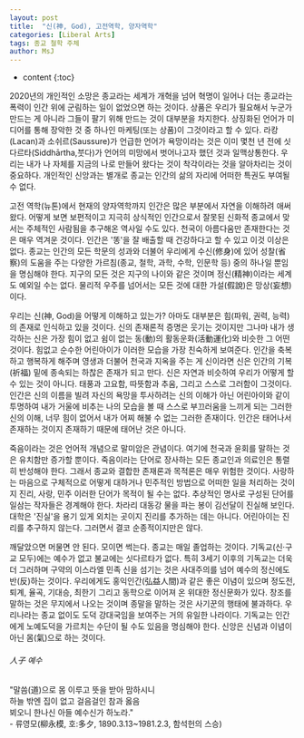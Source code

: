 ```yaml
---
layout: post
title:  "신(神, God), 고전역학, 양자역학"
categories: [Liberal Arts]
tags: 종교 철학 주체
author: MsJ
---
```


* content
{:toc}

2020년의 개인적인 소망은 종교라는 세계가 개혁을 넘어 혁명이 일어나 더는 종교라는 폭력이 인간 위에 군림하는 일이 없었으면 하는 것이다. 상품은 우리가 필요해서 누군가 만드는 게 아니라 그들이 팔기 위해 만드는 것이 대부분을 차지한다. 상징화된 언어가 미디어를 통해 장악한 것 중 하나인 마케팅(또는 상품)이 그것이라고 할 수 있다. 라캉(Lacan)과 소쉬르(Saussure)가 언급한 언어가 욕망이라는 것은 이미 몇천 년 전에 싯다르타(Siddhārtha,붓다)가  언어의 미망에서 벗어나고자 했던 것과 일맥상통한다. 우리는 내가 나 자체를 지금의 나로 만들어 왔다는 것이 착각이라는 것을 알아차리는 것이 중요하다. 개인적인 신앙과는 별개로 종교는 인간의 삶의 자리에 어떠한 특권도 부여될 수 없다.

고전 역학(뉴톤)에서 현재의 양자역학까지 인간은 많은 부분에서 자연을 이해하려 애써왔다. 어떻게 보면 보편적이고 지극히 상식적인 인간으로서 잘못된 신화적 종교에서 맞서는 주체적인 사람됨을 추구해온 역사일 수도 있다. 천국이 아름다움만 존재한다는 것은 매우 역겨운 것이다. 인간은 '똥'을 잘 배출할 때 건강하다고 할 수 있고 이것 이상은 없다. 종교는 인간의 모든 학문의 성과와 더불어 우리에게 수신(修身)에 있어 성찰(省察)의 도움을 주는 다양한 가르침(종교, 철학, 과학, 수학, 인문학 등) 중의 하나일 뿐임을 명심해야 한다. 지구의 모든 것은 지구의 나이와 같은 것이며 정신(精神)이라는 세계도 예외일 수는 없다. 물리적 우주를 넘어서는 모든 것에 대한 가설(假說)은 망상(妄想)이다.





우리는 신(神, God)을 어떻게 이해하고 있는가? 아마도 대부분은 힘(파워, 권력, 능력)의 존재로 인식하고 있을 것이다. 신의 존재론적 증명은 웃기는 것이지만 그나마 내가 생각하는 신은 가장 힘이 없고 쉼이 없는 동(動)의 활동운화(活動運化)와 비슷한 그 어떤 것이다. 힘없고 순수한 어린아이가 이러한 모습을 가장 친숙하게 보여준다. 인간을 축복하고 행복하게 해주며 영생과 더불어 천국과 지옥을 주는 게 신이라면 신은 인간의 기복(祈福) 밑에 종속되는 하찮은 존재가 되고 만다. 신은 자연과 비슷하여 우리가 어떻게 할 수 있는 것이 아니다. 태풍과 고요함, 따뜻함과 추움, 그리고 스스로 그러함이 그것이다. 인간은 신의 이름을 빌려 자신의 욕망을 투사하려는 신의 이해가 아닌 어린아이와 같이 투명하여 내가 거울에 비추는 나의 모습을 볼 때 스스로 부끄러움을 느끼게 되는 그러한 신의 이해, 너무 힘이 없어서 내가 어찌 해불 수 없는 그러한 존재이다. 인간은 태어나서 존재하는 것이지 존재하기 때문에 태어난 것은 아니다.

죽음이라는 것은 언어적 개념으로 말미암은 관념이다. 여기에 천국과 윤회를 말하는 것은 유치함만 증가할 뿐이다. 죽음이라는 단어로 장사하는 모든 종교인과 의료인은 통렬히 반성해야 한다. 그래서 종교와 결합한 존재론과 목적론은 매우 위험한 것이다. 사랑하는 마음으로 구체적으로 어떻게 대하거나 민주적인 방법으로 어떠한 일을 처리하는 것이지 진리, 사랑, 민주 이러한 단어가 목적이 될 수는 없다. 추상적인 명사로 구성된 단어를 일삼는 작자들은 경계해야 한다. 차라리 대동강 물을 파는 봉이 김선달이 진실해 보인다. 대학은 '진실'을 용기 있게 외치는 곳이지 진리를 추가하는 데는 아니다. 어린아이는 진리를 추구하지 않는다. 그러면서 결코 순종적이지만은 않다.

깨달았으면 머물면 안 된다. 모이면 썩는다. 종교는 매일 졸업하는 것이다. 기독교(신·구교 모두)에는 예수가 없고 불교에는 싯다르타가 없다. 특히 3세기 이후의 기독교는 더욱더 그러하며 구약의 이스라엘 민족 신을 섬기는 것은 사대주의를 넘어 예수의 정신에도 반(反)하는 것이다. 우리에게도 홍익인간(弘益人間)과 같은 좋은 이념이 있으며 정도전, 퇴계, 율곡, 기대승, 최한기 그리고 동학으로 이어져 온 위대한 정신문화가 있다. 창조를 말하는 것은 무지에서 나오는 것이며 종말을 말하는 것은 사기꾼의 행태에 불과하다. 우리나라는 종교 없이도 도덕 강대국임을 보여주는 거의 유일한 나라이다. 기독교는 인간에게 노예도덕을 가르치는 수단이 될 수도 있음을 명심해야 한다. 신앙은 신념과 이념이 아닌 몸(氣)으로 하는 것이다.

###### 人子 예수

"말씀(道)으로 몸 이루고 뜻을 받아 맘하시니<br/>
하늘 밖엔 집이 없고 걸음걸인 참과 옳음<br/>
뵈오니 한나신 아들 예수신가 하노라."<br/>
\- 류영모(柳永模, 호:多夕, 1890.3.13~1981.2.3, 함석헌의 스승)

